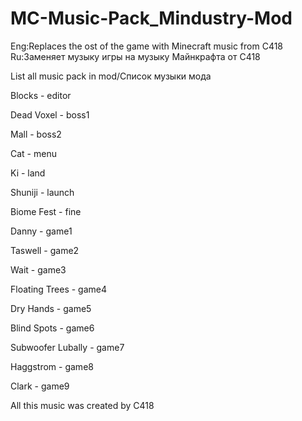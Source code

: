 # MC-Music-Pack_Mindustry-Mod
Eng:Replaces the ost of the game with Minecraft music from C418
Ru:Заменяет музыку игры на музыку Майнкрафта от C418



List all music pack in mod/Список музыки мода

Blocks - editor

Dead Voxel - boss1

Mall - boss2

Cat - menu

Ki - land

Shuniji - launch

Biome Fest - fine

Danny - game1

Taswell - game2

Wait - game3

Floating Trees - game4

Dry Hands - game5

Blind Spots - game6

Subwoofer Lubally - game7

Haggstrom - game8

Clark - game9

All this music was created by C418
